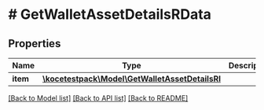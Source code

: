 # # GetWalletAssetDetailsRData

## Properties

Name | Type | Description | Notes
------------ | ------------- | ------------- | -------------
**item** | [**\kocetestpack\Model\GetWalletAssetDetailsRI**](GetWalletAssetDetailsRI.md) |  |

[[Back to Model list]](../../README.md#models) [[Back to API list]](../../README.md#endpoints) [[Back to README]](../../README.md)
